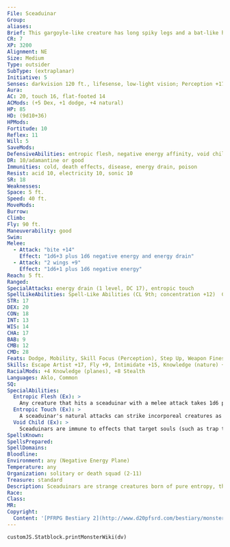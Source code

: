 ```yaml
---
File: Sceaduinar
Group: 
aliases: 
Brief: This gargoyle-like creature has long spiky legs and a bat-like head-its body seems to be made of living, dark purple crystal.
CR: 7
XP: 3200
Alignment: NE
Size: Medium
Type: outsider
SubType: (extraplanar)
Initiative: 5
Senses: darkvision 120 ft., lifesense, low-light vision; Perception +17
Aura: 
AC: 20, touch 16, flat-footed 14
ACMods: (+5 Dex, +1 dodge, +4 natural)
HP: 85
HD: (9d10+36)
HPMods: 
Fortitude: 10
Reflex: 11
Will: 5
SaveMods: 
DefensiveAbilities: entropic flesh, negative energy affinity, void child
DR: 10/adamantine or good
Immunities: cold, death effects, disease, energy drain, poison
Resist: acid 10, electricity 10, sonic 10
SR: 18
Weaknesses: 
Space: 5 ft.
Speed: 40 ft.
MoveMods: 
Burrow: 
Climb: 
Fly: 90 ft.
Maneuverability: good
Swim: 
Melee: 
  - Attack: "bite +14"
    Effect: "1d6+3 plus 1d6 negative energy and energy drain"
  - Attack: "2 wings +9"
    Effect: "1d6+1 plus 1d6 negative energy"
Reach: 5 ft.
Ranged: 
SpecialAttacks: energy drain (1 level, DC 17), entropic touch
SpellLikeAbilities: Spell-Like Abilities (CL 9th; concentration +12)  Constant-entropic shield, hide from undead (DC 14)   At Will-bleed (DC 13), dimension door (self only), dispel magic   3/day-death knell (DC 15), deeper darkness, enervation, inflict serious wounds (DC 16), silence   1/day-antilife shell, greater teleport (self plus 50 lbs. of objects only), harm (DC 19), slay living (DC 18)
STR: 17
DEX: 20
CON: 18
INT: 13
WIS: 14
CHA: 17
BAB: 9
CMB: 12
CMD: 28
Feats: Dodge, Mobility, Skill Focus (Perception), Step Up, Weapon Finesse
Skills: Escape Artist +17, Fly +9, Intimidate +15, Knowledge (nature) +13, Knowledge (planes) +17, Perception +17, Sense Motive +14, Stealth +25
RacialMods: +4 Knowledge (planes), +8 Stealth
Languages: Aklo, Common
SQ: 
SpecialAbilities:
  Entropic Flesh (Ex): >
    Any creature that hits a sceaduinar with a melee attack takes 1d6 points of negative energy damage. Attacking with a weapon that provides reach allows a creature to avoid taking this damage.
  Entropic Touch (Ex): >
    A sceaduinar's natural attacks can strike incorporeal creatures as if they were ghost touch weapons. All of a sceaduinar's natural attacks deal +1d6 points of negative energy damage to the target. This energy does not heal creatures healed by inflict spells.
  Void Child (Ex): >
    Sceaduinars are immune to effects that target souls (such as trap the soul) or require knowledge of a creature's identity (such as scrying). When one is slain, it cannot be restored to life by magic save by a miracle or wish, or by divine intervention.
SpellsKnown: 
SpellsPrepared: 
SpellDomains: 
Bloodline: 
Environment: any (Negative Energy Plane)
Temperature: any
Organization: solitary or death squad (2-11)
Treasure: standard
Description: Sceaduinars are strange creatures born of pure entropy, the antithesis of creation and life. In the cold heart of the Negative Energy Plane, the un-substance of that realm coalesces into snowf lake-like crystals, and it is from these strange formations that sceaduinars arise, breaking free from their jagged "eggs" fully grown. They hate the living and the undead with equal passion, perhaps out of jealousy for those who have a spark of life (even if that spark is provided by a corruption of life in the form of undeath), though they usually ignore creatures from the Outer Sphere. They believe their positive energy counterparts, the jyoti, long ago stole their ability to create, breaking the parallel between the two energy planes and forcing these void-dwellers into an unwanted role of pure destruction.  In a way, their hatred parallels that of another native of the Negative Energy Plane-the nightshade. Yet despite their similar goals, the sceaduinars see nightshades as just another corruption of life worthy of destruction- even though very few sceaduinars are powerful enough to directly oppose one of these deadly undead. Sceaduinars are quite intelligent, yet they have no real society to speak of. When they gather together, it is always to form a larger band to strike against a particularly dangerous foe.
Race: 
Class: 
MR: 
Copyright:
  Content: '[PFRPG Bestiary 2](http://www.d20pfsrd.com/bestiary/monster-listings/outsiders/sceaduinar)'
---
```

```dataviewjs
customJS.Statblock.printMonsterWiki(dv)
```
